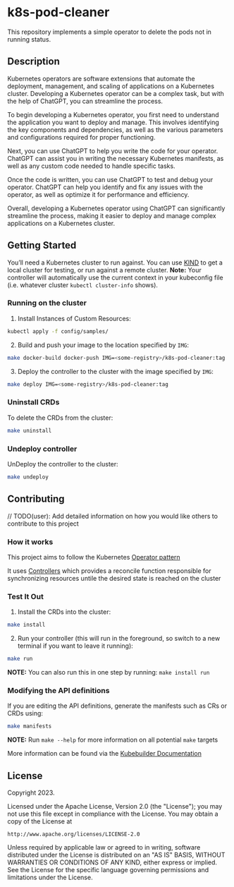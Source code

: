 # k8s-pod-cleaner
This repository implements a simple operator to delete the pods not in running status.

## Description
Kubernetes operators are software extensions that automate the deployment, management, and scaling of applications on a Kubernetes cluster. Developing a Kubernetes operator can be a complex task, but with the help of ChatGPT, you can streamline the process.

To begin developing a Kubernetes operator, you first need to understand the application you want to deploy and manage. This involves identifying the key components and dependencies, as well as the various parameters and configurations required for proper functioning.

Next, you can use ChatGPT to help you write the code for your operator. ChatGPT can assist you in writing the necessary Kubernetes manifests, as well as any custom code needed to handle specific tasks.

Once the code is written, you can use ChatGPT to test and debug your operator. ChatGPT can help you identify and fix any issues with the operator, as well as optimize it for performance and efficiency.

Overall, developing a Kubernetes operator using ChatGPT can significantly streamline the process, making it easier to deploy and manage complex applications on a Kubernetes cluster.

## Getting Started
You’ll need a Kubernetes cluster to run against. You can use [KIND](https://sigs.k8s.io/kind) to get a local cluster for testing, or run against a remote cluster.
**Note:** Your controller will automatically use the current context in your kubeconfig file (i.e. whatever cluster `kubectl cluster-info` shows).

### Running on the cluster
1. Install Instances of Custom Resources:

```sh
kubectl apply -f config/samples/
```

2. Build and push your image to the location specified by `IMG`:
	
```sh
make docker-build docker-push IMG=<some-registry>/k8s-pod-cleaner:tag
```
	
3. Deploy the controller to the cluster with the image specified by `IMG`:

```sh
make deploy IMG=<some-registry>/k8s-pod-cleaner:tag
```

### Uninstall CRDs
To delete the CRDs from the cluster:

```sh
make uninstall
```

### Undeploy controller
UnDeploy the controller to the cluster:

```sh
make undeploy
```

## Contributing
// TODO(user): Add detailed information on how you would like others to contribute to this project

### How it works
This project aims to follow the Kubernetes [Operator pattern](https://kubernetes.io/docs/concepts/extend-kubernetes/operator/)

It uses [Controllers](https://kubernetes.io/docs/concepts/architecture/controller/) 
which provides a reconcile function responsible for synchronizing resources untile the desired state is reached on the cluster 

### Test It Out
1. Install the CRDs into the cluster:

```sh
make install
```

2. Run your controller (this will run in the foreground, so switch to a new terminal if you want to leave it running):

```sh
make run
```

**NOTE:** You can also run this in one step by running: `make install run`

### Modifying the API definitions
If you are editing the API definitions, generate the manifests such as CRs or CRDs using:

```sh
make manifests
```

**NOTE:** Run `make --help` for more information on all potential `make` targets

More information can be found via the [Kubebuilder Documentation](https://book.kubebuilder.io/introduction.html)

## License

Copyright 2023.

Licensed under the Apache License, Version 2.0 (the "License");
you may not use this file except in compliance with the License.
You may obtain a copy of the License at

    http://www.apache.org/licenses/LICENSE-2.0

Unless required by applicable law or agreed to in writing, software
distributed under the License is distributed on an "AS IS" BASIS,
WITHOUT WARRANTIES OR CONDITIONS OF ANY KIND, either express or implied.
See the License for the specific language governing permissions and
limitations under the License.

